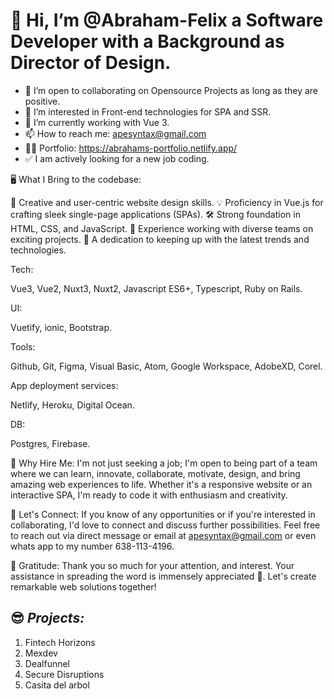 # 👋 Hi, I’m @Abraham-Felix a Software Developer with a Background as Director of Design.
- 💞️ I’m open to collaborating on Opensource Projects as long as they are positive.
- 👀 I’m interested in Front-end technologies for SPA and SSR.
- 🌱 I’m currently working with Vue 3.
- 📫 How to reach me: apesyntax@gmail.com
- 👨‍💻 Portfolio: https://abrahams-portfolio.netlify.app/
- ✅ I am actively looking for a new job coding.

🖥️ What I Bring to the codebase:

🎨 Creative and user-centric website design skills.
💡 Proficiency in Vue.js for crafting sleek single-page applications (SPAs).
🛠 Strong foundation in HTML, CSS, and JavaScript.
💼 Experience working with diverse teams on exciting projects.
🌟 A dedication to keeping up with the latest trends and technologies.

Tech: 

Vue3, Vue2, Nuxt3, Nuxt2, Javascript ES6+, Typescript, Ruby on Rails.

UI:

Vuetify, ionic, Bootstrap.

Tools: 

Github, Git, Figma, Visual Basic, Atom, Google Workspace, AdobeXD, Corel. 

App deployment services: 

Netlify, Heroku, Digital Ocean.

DB:

Postgres, Firebase.

💼 Why Hire Me:
I'm not just seeking a job; I'm open to being part of a team where we can learn, innovate, collaborate, motivate, design, and bring amazing web experiences to life. Whether it's a responsive website or an interactive SPA, I'm ready to code it with enthusiasm and creativity.

🚀 Let's Connect:
If you know of any opportunities or if you're interested in collaborating, I'd love to connect and discuss further possibilities. Feel free to reach out via direct message or email at apesyntax@gmail.com or even whats app to my number 638-113-4196. 

🙏 Gratitude:
Thank you so much for your attention, and interest. Your assistance in spreading the word is immensely appreciated 🦾. Let's create remarkable web solutions together!


## 😎 *Projects:* 
1. Fintech Horizons
2. Mexdev 
3. Dealfunnel 
4. Secure Disruptions
5. Casita del arbol

<!---
Abraham-Felix/Abraham-Felix is a ✨ special ✨ repository because its `README.md` (this file) appears on your GitHub profile.
You can click the Preview link to take a look at your changes.
--->
